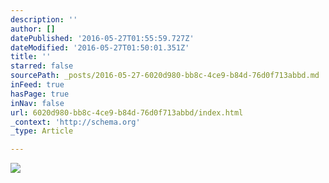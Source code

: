 ```yaml
---
description: ''
author: []
datePublished: '2016-05-27T01:55:59.727Z'
dateModified: '2016-05-27T01:50:01.351Z'
title: ''
starred: false
sourcePath: _posts/2016-05-27-6020d980-bb8c-4ce9-b84d-76d0f713abbd.md
inFeed: true
hasPage: true
inNav: false
url: 6020d980-bb8c-4ce9-b84d-76d0f713abbd/index.html
_context: 'http://schema.org'
_type: Article

---
```

![](https://the-grid-user-content.s3-us-west-2.amazonaws.com/4d085604-09ac-4e3e-b8f0-a4264d2f0ab0.jpg)